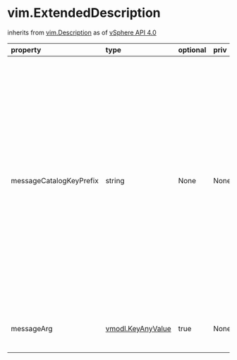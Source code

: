 vim.ExtendedDescription
=======================
inherits from [vim.Description](docs/vim.Description.md)
as of [vSphere API 4.0](vim.version.md#vim.version.version5)




| property | type | optional | priv | desc |
|:---------|:-----|:---------|:-----|:-----|
| messageCatalogKeyPrefix | string | None | None | Key to the localized message string in the catalog.  If the localized string contains parameters, values to the  parameters will be provided in #messageArg.          E.g: If the message in the catalog is   "IP address is {address}", value for "address"   will be provided by #messageArg.       Both summary and label in Description will have a corresponding  entry in the message catalog with the keys   <messageCatalogKeyPrefix>.summary and <messageCatalogKeyPrefix>.label   respectively.     Description.summary and Description.label will contain  the strings in server locale. |
| messageArg | [vmodl.KeyAnyValue](vmodl.KeyAnyValue.md "vmodl.KeyAnyValue") | true | None | Provides named arguments that can be used to localize the   message in the catalog. |


